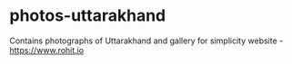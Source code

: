 # photos-uttarakhand
Contains photographs of Uttarakhand and gallery for simplicity website - https://www.rohit.io
